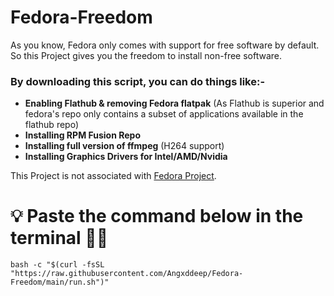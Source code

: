 # Fedora-Freedom

As you know, Fedora only comes with support for free software by default. So this Project gives you the freedom to install non-free software. 


### By downloading this script, you can do things like:-

- **Enabling Flathub & removing Fedora flatpak** (As Flathub is superior and fedora's repo only contains a subset of applications available in the flathub repo)
- **Installing RPM Fusion Repo**
- **Installing full version of ffmpeg** (H264 support)
- **Installing Graphics Drivers for Intel/AMD/Nvidia**


This Project is not associated with [Fedora Project](https://fedoraproject.org/).

# 💡 Paste the command below in the terminal 🧑‍💻

```
bash -c "$(curl -fsSL "https://raw.githubusercontent.com/Angxddeep/Fedora-Freedom/main/run.sh")"
```





